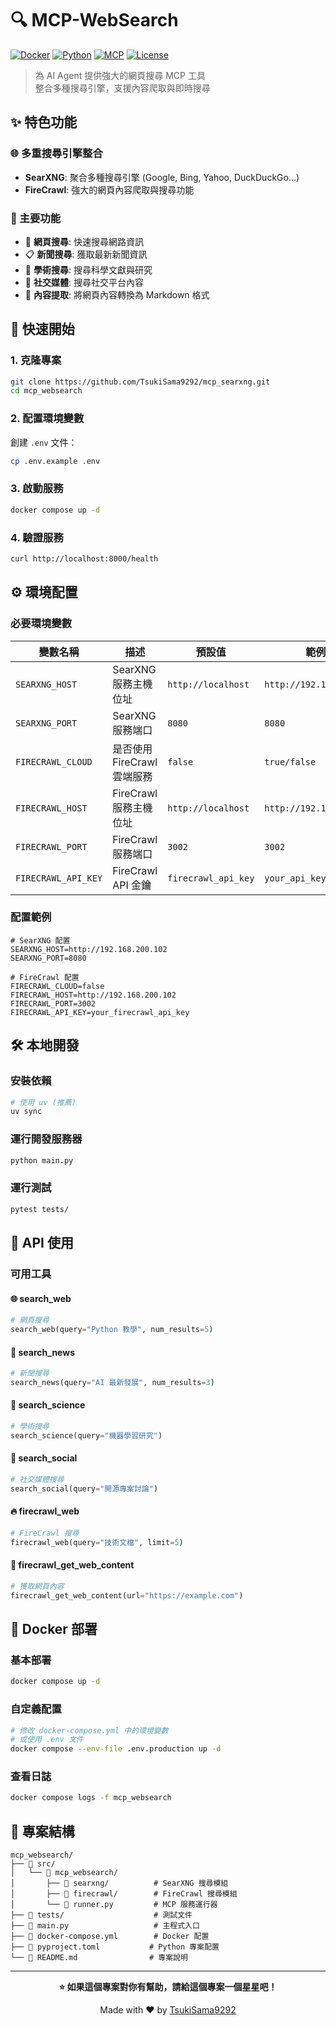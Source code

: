 # 🔍 MCP-WebSearch

[![Docker](https://img.shields.io/badge/Docker-Ready-blue?logo=docker)](https://www.docker.com/)
[![Python](https://img.shields.io/badge/Python-3.10+-green?logo=python)](https://www.python.org/)
[![MCP](https://img.shields.io/badge/MCP-Compatible-orange?logo=microsoft)](https://github.com/modelcontextprotocol/servers)
[![License](https://img.shields.io/badge/License-Apache2.0-yellow)](LICENSE)

> 為 AI Agent 提供強大的網頁搜尋 MCP 工具  
> 整合多種搜尋引擎，支援內容爬取與即時搜尋

## ✨ 特色功能

### 🌐 多重搜尋引擎整合
- **SearXNG**: 聚合多種搜尋引擎 (Google, Bing, Yahoo, DuckDuckGo...)
- **FireCrawl**: 強大的網頁內容爬取與搜尋功能

### 🚀 主要功能
- 📰 **網頁搜尋**: 快速搜尋網路資訊
- 📋 **新聞搜尋**: 獲取最新新聞資訊  
- 🔬 **學術搜尋**: 搜尋科學文獻與研究
- 📱 **社交媒體**: 搜尋社交平台內容
- 📄 **內容提取**: 將網頁內容轉換為 Markdown 格式

## 🚀 快速開始

### 1. 克隆專案
```bash
git clone https://github.com/TsukiSama9292/mcp_searxng.git
cd mcp_websearch
```

### 2. 配置環境變數
創建 `.env` 文件：
```bash
cp .env.example .env
```

### 3. 啟動服務
```bash
docker compose up -d
```

### 4. 驗證服務
```bash
curl http://localhost:8000/health
```

## ⚙️ 環境配置

### 必要環境變數

| 變數名稱 | 描述 | 預設值 | 範例 |
|---------|------|--------|------|
| `SEARXNG_HOST` | SearXNG 服務主機位址 | `http://localhost` | `http://192.168.1.100` |
| `SEARXNG_PORT` | SearXNG 服務端口 | `8080` | `8080` |
| `FIRECRAWL_CLOUD` | 是否使用 FireCrawl 雲端服務 | `false` | `true/false` |
| `FIRECRAWL_HOST` | FireCrawl 服務主機位址 | `http://localhost` | `http://192.168.1.100` |
| `FIRECRAWL_PORT` | FireCrawl 服務端口 | `3002` | `3002` |
| `FIRECRAWL_API_KEY` | FireCrawl API 金鑰 | `firecrawl_api_key` | `your_api_key_here` |

### 配置範例

```env
# SearXNG 配置
SEARXNG_HOST=http://192.168.200.102
SEARXNG_PORT=8080

# FireCrawl 配置
FIRECRAWL_CLOUD=false
FIRECRAWL_HOST=http://192.168.200.102
FIRECRAWL_PORT=3002
FIRECRAWL_API_KEY=your_firecrawl_api_key
```

## 🛠️ 本地開發

### 安裝依賴
```bash
# 使用 uv (推薦)
uv sync
```

### 運行開發服務器
```bash
python main.py
```

### 運行測試
```bash
pytest tests/
```

## 📖 API 使用

### 可用工具

#### 🌐 search_web
```python
# 網頁搜尋
search_web(query="Python 教學", num_results=5)
```

#### 📰 search_news  
```python
# 新聞搜尋
search_news(query="AI 最新發展", num_results=3)
```

#### 🔬 search_science
```python
# 學術搜尋
search_science(query="機器學習研究")
```

#### 📱 search_social
```python
# 社交媒體搜尋
search_social(query="開源專案討論")
```

#### 🔥 firecrawl_web
```python
# FireCrawl 搜尋
firecrawl_web(query="技術文檔", limit=5)
```

#### 📄 firecrawl_get_web_content
```python
# 獲取網頁內容
firecrawl_get_web_content(url="https://example.com")
```

## 🐳 Docker 部署

### 基本部署
```bash
docker compose up -d
```

### 自定義配置
```bash
# 修改 docker-compose.yml 中的環境變數
# 或使用 .env 文件
docker compose --env-file .env.production up -d
```

### 查看日誌
```bash
docker compose logs -f mcp_websearch
```

## 📁 專案結構

```
mcp_websearch/
├── 📁 src/
│   └── 📁 mcp_websearch/
│       ├── 📁 searxng/          # SearXNG 搜尋模組
│       ├── 📁 firecrawl/        # FireCrawl 搜尋模組
│       └── 📄 runner.py         # MCP 服務運行器
├── 📁 tests/                    # 測試文件
├── 📄 main.py                   # 主程式入口
├── 📄 docker-compose.yml        # Docker 配置
├── 📄 pyproject.toml           # Python 專案配置
└── 📄 README.md                # 專案說明
```


---

<div align="center">

**⭐ 如果這個專案對你有幫助，請給這個專案一個星星吧！**

Made with ❤️ by [TsukiSama9292](https://github.com/TsukiSama9292)

</div>